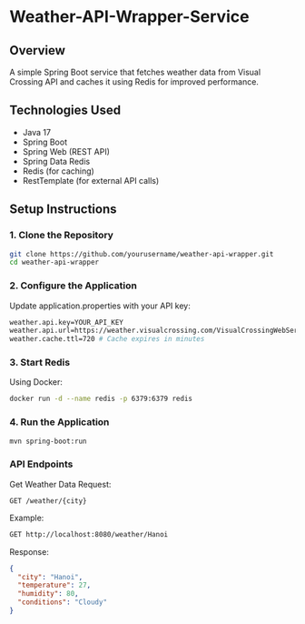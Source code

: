 # Weather-API-Wrapper-Service

## Overview
A simple Spring Boot service that fetches weather data from Visual Crossing API and caches it using Redis for improved performance.

## Technologies Used
- Java 17
- Spring Boot
- Spring Web (REST API)
- Spring Data Redis
- Redis (for caching)
- RestTemplate (for external API calls)

## Setup Instructions

### 1. Clone the Repository
```sh
git clone https://github.com/yourusername/weather-api-wrapper.git
cd weather-api-wrapper
```

### 2. Configure the Application
Update application.properties with your API key:

```sh
weather.api.key=YOUR_API_KEY
weather.api.url=https://weather.visualcrossing.com/VisualCrossingWebServices/rest/services/timeline/
weather.cache.ttl=720 # Cache expires in minutes
```

### 3. Start Redis
Using Docker:
```sh
docker run -d --name redis -p 6379:6379 redis
```

### 4. Run the Application
```sh
mvn spring-boot:run
```

### API Endpoints
Get Weather Data
Request:

```http
GET /weather/{city}
```
Example:
```sh
GET http://localhost:8080/weather/Hanoi
```
Response:
```json
{
  "city": "Hanoi",
  "temperature": 27,
  "humidity": 80,
  "conditions": "Cloudy"
}
```
